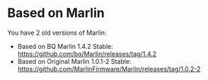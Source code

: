 # Based on Marlin

You have 2 old versions of Marlin:
* Based on BQ Marlin 1.4.2 Stable: https://github.com/bq/Marlin/releases/tag/1.4.2
* Based on Original Marlin 1.0.1-2 Stable: https://github.com/MarlinFirmware/Marlin/releases/tag/1.0.2-2

